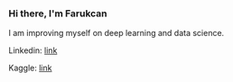 ### Hi there, I'm Farukcan
I am improving myself on deep learning and data science. 

Linkedin: [link](https://www.linkedin.com/in/farukcansaglam/)

Kaggle: [link](https://www.kaggle.com/greysky)

